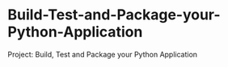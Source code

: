 # Build-Test-and-Package-your-Python-Application
Project: Build, Test and Package your Python Application
